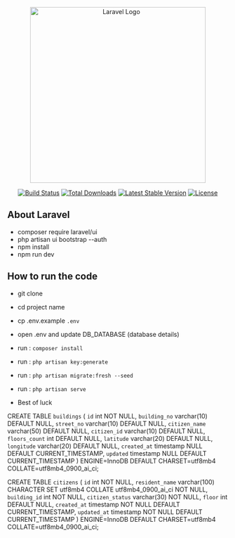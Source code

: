 <p align="center"><a href="https://laravel.com" target="_blank"><img src="https://raw.githubusercontent.com/laravel/art/master/logo-lockup/5%20SVG/2%20CMYK/1%20Full%20Color/laravel-logolockup-cmyk-red.svg" width="400" alt="Laravel Logo"></a></p>

<p align="center">
<a href="https://github.com/laravel/framework/actions"><img src="https://github.com/laravel/framework/workflows/tests/badge.svg" alt="Build Status"></a>
<a href="https://packagist.org/packages/laravel/framework"><img src="https://img.shields.io/packagist/dt/laravel/framework" alt="Total Downloads"></a>
<a href="https://packagist.org/packages/laravel/framework"><img src="https://img.shields.io/packagist/v/laravel/framework" alt="Latest Stable Version"></a>
<a href="https://packagist.org/packages/laravel/framework"><img src="https://img.shields.io/packagist/l/laravel/framework" alt="License"></a>
</p>

## About Laravel


- composer require laravel/ui
- php artisan ui bootstrap --auth
- npm install
-  npm run dev

## How to run the code
- git clone <URI>
- cd project name
- cp .env.example `.env`
- open .env and update DB_DATABASE (database details)
- run : `composer install`
- run : `php artisan key:generate`
- run : `php artisan migrate:fresh --seed`
- run : `php artisan serve`

- Best of luck 

CREATE TABLE `buildings` (
`id` int NOT NULL,
`building_no` varchar(10) DEFAULT NULL,
`street_no` varchar(10) DEFAULT NULL,
`citizen_name` varchar(50) DEFAULT NULL,
`citizen_id` varchar(10) DEFAULT NULL,
`floors_count` int DEFAULT NULL,
`latitude` varchar(20) DEFAULT NULL,
`longitude` varchar(20) DEFAULT NULL,
`created_at` timestamp NULL DEFAULT CURRENT_TIMESTAMP,
`updated` timestamp NULL DEFAULT CURRENT_TIMESTAMP
) ENGINE=InnoDB DEFAULT CHARSET=utf8mb4 COLLATE=utf8mb4_0900_ai_ci;


CREATE TABLE `citizens` (
`id` int NOT NULL,
`resident_name` varchar(100) CHARACTER SET utf8mb4 COLLATE utf8mb4_0900_ai_ci NOT NULL,
`building_id` int NOT NULL,
`citizen_status` varchar(30) NOT NULL,
`floor` int DEFAULT NULL,
`created_at` timestamp NOT NULL DEFAULT CURRENT_TIMESTAMP,
`updated_at` timestamp NOT NULL DEFAULT CURRENT_TIMESTAMP
) ENGINE=InnoDB DEFAULT CHARSET=utf8mb4 COLLATE=utf8mb4_0900_ai_ci;


